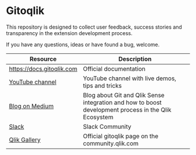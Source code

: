 # Gitoqlik
This repository is designed to collect user feedback, success stories and transparency in the extension development process. 

If you have any questions, ideas or have found a bug, welcome.

Resource  | Description
------------- | -------------
https://docs.gitoqlik.com  | Official documentation
[YouTube channel](https://www.youtube.com/channel/UCAxNlzMkKdjc46_Ab4oivFA)  | YouTube channel with live demos, tips and tricks 
[Blog on Medium](https://medium.com/@alexpolorotov) | Blog about Git and Qlik Sense integration and how to boost development process in the Qlik Ecosystem
[Slack](https://join.slack.com/t/gitoqlik/shared_invite/zt-ezsx8rht-KCz~eWgLxyVTsB0QmS9Gag) | Slack Community
[Qlik Gallery](https://community.qlik.com/t5/Qlik-Gallery/Gitoqlik-Version-control-tool-and-time-saver/bc-p/1737090) | Official gitoqlik page on the community.qlik.com
